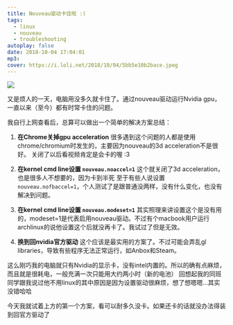 ```yaml
---
title: Nouveau驱动卡住啦 :(
tags:
  - linux
  - nouveau
  - troubleshooting
autoplay: false
date: 2018-10-04 17:04:01
mp3:
cover: https://i.loli.net/2018/10/04/5bb5e10b2bace.jpeg
---
```


![](https://i.loli.net/2018/10/04/5bb5d6d8d01a8.jpg)

又是烦人的一天，电脑用没多久就卡住了。通过nouveau驱动运行Nvidia gpu，一直以来（至今）都有时常卡住的问题。

我自行上网查看后，总算可以做出一个简单的解决方案总结：

1. **在Chrome关掉gpu acceleration**
  很多遇到这个问题的人都是使用chrome/chromium时发生的，主要因为nouveau的3d acceleration不是很好。
  关闭了以后看视频肯定是会卡的喔 :3

2. **在kernel cmd line设置 `nouveau.noaccel=1`**
  这个就关闭了3d acceleration，也是很多人不想要的，因为卡到半死
  至于有些人说设置`nouveau.nofbaccel=1`，个人测试了是跟普通没两样，没有什么变化，也没有解决到问题。

3. **在kernel cmd line设置 `nouveau.modeset=1`**
  其实照理来讲设置这个是没有用的，modeset=1是代表启用nouveau驱动。不过有个macbook用户运行archlinux的说他设置这个后就没再卡了。我试过了但是无效。

4. **换到回nvidia官方驱动**
  这个应该是最实用的方案了。不过可能会弄乱gl libraries，导致有些程序无法正常运行，如Anbox和Steam。


这么刚巧我的电脑就只有Nvidia的显示卡，没有intel内置的。所以的确有点麻烦，而且就是很耗电，一般充满一次只能用大约两小时（新的电池）
回想起我的同班同学跟我说过他不用linux的其中原因是因为设置驱动很麻烦，想了想嗯嗯...其实没错哈哈

今天我就试着上方的第一个方案，看可以耐多久没卡。如果还卡的话就没办法得装到回官方驱动了
